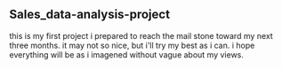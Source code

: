 ## Sales_data-analysis-project


this is my first project i prepared to reach the mail stone toward my next three months. it may not so nice, but i'll try my best as i can. i hope everything will be as i imagened without vague about my views. 
